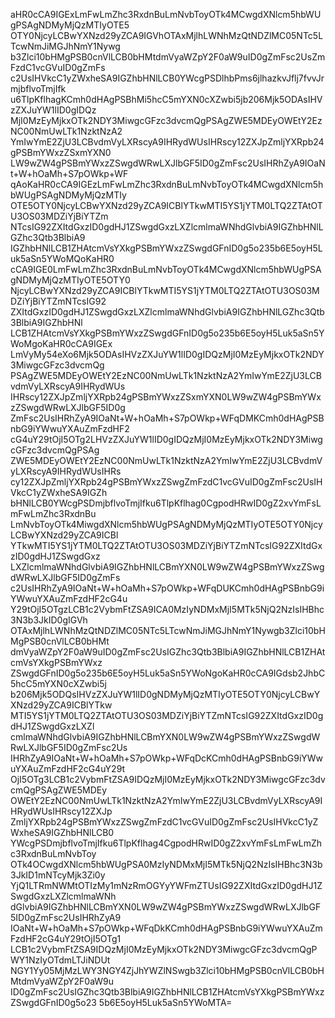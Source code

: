 aHR0cCA9IGExLmFwLmZhc3RxdnBuLmNvbToyOTk4MCwgdXNlcm5hbWUgPSAgNDMyMjQzMTIyOTE5
OTY0NjcyLCBwYXNzd29yZCA9IGVhOTAxMjlhLWNhMzQtNDZlMC05NTc5LTcwNmJiMGJhNmY1Nywg
b3Zlci10bHMgPSB0cnVlLCB0bHMtdmVyaWZpY2F0aW9uID0gZmFsc2UsZmFzdC1vcGVuID0gZmFs
c2UsIHVkcC1yZWxheSA9IGZhbHNlLCB0YWcgPSDlhbPms6jlhazkvJflj7fvvJrmjbflvoTmjIfk
u6TlpKflhagKCmh0dHAgPSBhMi5hcC5mYXN0cXZwbi5jb206Mjk5ODAsIHVzZXJuYW1lID0gIDQz
MjI0MzEyMjkxOTk2NDY3MiwgcGFzc3dvcmQgPSAgZWE5MDEyOWEtY2EzNC00NmUwLTk1NzktNzA2
YmIwYmE2ZjU3LCBvdmVyLXRscyA9IHRydWUsIHRscy12ZXJpZmljYXRpb24gPSBmYWxzZSxmYXN0
LW9wZW4gPSBmYWxzZSwgdWRwLXJlbGF5ID0gZmFsc2UsIHRhZyA9IOaNt+W+hOaMh+S7pOWkp+WF
qAoKaHR0cCA9IGEzLmFwLmZhc3RxdnBuLmNvbToyOTk4MCwgdXNlcm5hbWUgPSAgNDMyMjQzMTIy
OTE5OTY0NjcyLCBwYXNzd29yZCA9ICBlYTkwMTI5YS1jYTM0LTQ2ZTAtOTU3OS03MDZiYjBiYTZm
NTcsIG92ZXItdGxzID0gdHJ1ZSwgdGxzLXZlcmlmaWNhdGlvbiA9IGZhbHNlLGZhc3Qtb3BlbiA9
IGZhbHNlLCB1ZHAtcmVsYXkgPSBmYWxzZSwgdGFnID0g5o235b6E5oyH5Luk5aSn5YWoMQoKaHR0
cCA9IGE0LmFwLmZhc3RxdnBuLmNvbToyOTk4MCwgdXNlcm5hbWUgPSAgNDMyMjQzMTIyOTE5OTY0
NjcyLCBwYXNzd29yZCA9ICBlYTkwMTI5YS1jYTM0LTQ2ZTAtOTU3OS03MDZiYjBiYTZmNTcsIG92
ZXItdGxzID0gdHJ1ZSwgdGxzLXZlcmlmaWNhdGlvbiA9IGZhbHNlLGZhc3Qtb3BlbiA9IGZhbHNl
LCB1ZHAtcmVsYXkgPSBmYWxzZSwgdGFnID0g5o235b6E5oyH5Luk5aSn5YWoMgoKaHR0cCA9IGEx
LmVyMy54eXo6Mjk5ODAsIHVzZXJuYW1lID0gIDQzMjI0MzEyMjkxOTk2NDY3MiwgcGFzc3dvcmQg
PSAgZWE5MDEyOWEtY2EzNC00NmUwLTk1NzktNzA2YmIwYmE2ZjU3LCBvdmVyLXRscyA9IHRydWUs
IHRscy12ZXJpZmljYXRpb24gPSBmYWxzZSxmYXN0LW9wZW4gPSBmYWxzZSwgdWRwLXJlbGF5ID0g
ZmFsc2UsIHRhZyA9IOaNt+W+hOaMh+S7pOWkp+WFqDMKCmh0dHAgPSBnbG9iYWwuYXAuZmFzdHF2
cG4uY29tOjI5OTg2LHVzZXJuYW1lID0gIDQzMjI0MzEyMjkxOTk2NDY3MiwgcGFzc3dvcmQgPSAg
ZWE5MDEyOWEtY2EzNC00NmUwLTk1NzktNzA2YmIwYmE2ZjU3LCBvdmVyLXRscyA9IHRydWUsIHRs
cy12ZXJpZmljYXRpb24gPSBmYWxzZSwgZmFzdC1vcGVuID0gZmFsc2UsIHVkcC1yZWxheSA9IGZh
bHNlLCB0YWcgPSDmjbflvoTmjIfku6TlpKflhag0CgpodHRwID0gZ2xvYmFsLmFwLmZhc3RxdnBu
LmNvbToyOTk4MiwgdXNlcm5hbWUgPSAgNDMyMjQzMTIyOTE5OTY0NjcyLCBwYXNzd29yZCA9ICBl
YTkwMTI5YS1jYTM0LTQ2ZTAtOTU3OS03MDZiYjBiYTZmNTcsIG92ZXItdGxzID0gdHJ1ZSwgdGxz
LXZlcmlmaWNhdGlvbiA9IGZhbHNlLCBmYXN0LW9wZW4gPSBmYWxzZSwgdWRwLXJlbGF5ID0gZmFs
c2UsIHRhZyA9IOaNt+W+hOaMh+S7pOWkp+WFqDUKCmh0dHAgPSBnbG9iYWwuYXAuZmFzdHF2cG4u
Y29tOjI5OTgzLCB1c2VybmFtZSA9ICA0MzIyNDMxMjI5MTk5NjQ2NzIsIHBhc3N3b3JkID0gIGVh
OTAxMjlhLWNhMzQtNDZlMC05NTc5LTcwNmJiMGJhNmY1Nywgb3Zlci10bHMgPSB0cnVlLCB0bHMt
dmVyaWZpY2F0aW9uID0gZmFsc2UsIGZhc3Qtb3BlbiA9IGZhbHNlLCB1ZHAtcmVsYXkgPSBmYWxz
ZSwgdGFnID0g5o235b6E5oyH5Luk5aSn5YWoNgoKaHR0cCA9IGdsb2JhbC5hcC5mYXN0cXZwbi5j
b206Mjk5ODQsIHVzZXJuYW1lID0gNDMyMjQzMTIyOTE5OTY0NjcyLCBwYXNzd29yZCA9ICBlYTkw
MTI5YS1jYTM0LTQ2ZTAtOTU3OS03MDZiYjBiYTZmNTcsIG92ZXItdGxzID0gdHJ1ZSwgdGxzLXZl
cmlmaWNhdGlvbiA9IGZhbHNlLCBmYXN0LW9wZW4gPSBmYWxzZSwgdWRwLXJlbGF5ID0gZmFsc2Us
IHRhZyA9IOaNt+W+hOaMh+S7pOWkp+WFqDcKCmh0dHAgPSBnbG9iYWwuYXAuZmFzdHF2cG4uY29t
OjI5OTg3LCB1c2VybmFtZSA9IDQzMjI0MzEyMjkxOTk2NDY3MiwgcGFzc3dvcmQgPSAgZWE5MDEy
OWEtY2EzNC00NmUwLTk1NzktNzA2YmIwYmE2ZjU3LCBvdmVyLXRscyA9IHRydWUsIHRscy12ZXJp
ZmljYXRpb24gPSBmYWxzZSwgZmFzdC1vcGVuID0gZmFsc2UsIHVkcC1yZWxheSA9IGZhbHNlLCB0
YWcgPSDmjbflvoTmjIfku6TlpKflhag4CgpodHRwID0gZ2xvYmFsLmFwLmZhc3RxdnBuLmNvbToy
OTk4OCwgdXNlcm5hbWUgPSA0MzIyNDMxMjI5MTk5NjQ2NzIsIHBhc3N3b3JkID1mNTcyMjk3Zi0y
YjQ1LTRmNWMtOTIzMy1mNzRmOGYyYWFmZTUsIG92ZXItdGxzID0gdHJ1ZSwgdGxzLXZlcmlmaWNh
dGlvbiA9IGZhbHNlLCBmYXN0LW9wZW4gPSBmYWxzZSwgdWRwLXJlbGF5ID0gZmFsc2UsIHRhZyA9
IOaNt+W+hOaMh+S7pOWkp+WFqDkKCmh0dHAgPSBnbG9iYWwuYXAuZmFzdHF2cG4uY29tOjI5OTg1
LCB1c2VybmFtZSA9IDQzMjI0MzEyMjkxOTk2NDY3MiwgcGFzc3dvcmQgPWY1NzIyOTdmLTJiNDUt
NGY1Yy05MjMzLWY3NGY4ZjJhYWZlNSwgb3Zlci10bHMgPSB0cnVlLCB0bHMtdmVyaWZpY2F0aW9u
ID0gZmFsc2UsIGZhc3Qtb3BlbiA9IGZhbHNlLCB1ZHAtcmVsYXkgPSBmYWxzZSwgdGFnID0g5o23
5b6E5oyH5Luk5aSn5YWoMTA=
